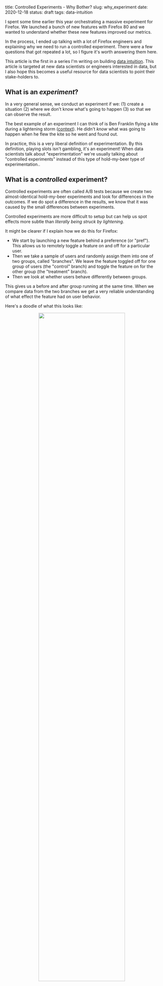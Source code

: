 title: Controlled Experiments - Why Bother?
slug: why_experiment
date: 2020-12-18
status: draft
tags: data-intuition

<!-- tweets: I guess Ben Franklin was the first person to lick a 9volt battery in spirit -->
<!-- tweets: I wrote down some notes about why we spend so much energy running controlled experiments at Mozilla -->
<!-- tweets: In this post I compare A/B tests to hold-my-beer-type experiments like flying a kite in a thunderstorm -->

I spent some time earlier this year orchestrating 
a massive experiment for Firefox.
We launched a bunch of new features with Firefox 80
and we wanted to understand whether these new features improved our metrics.

In the process, I ended up talking with a lot of Firefox engineers
and explaining why we need to run a controlled experiment.
There were a few questions that got repeated a lot,
so I figure it's worth answering them here.

This article is the first in a series I'm writing on building
[data intuition](/data_intuition.html).
This article is targeted at new data scientists 
or engineers interested in data,
but I also hope this becomes a useful resource 
for data scientists to point their stake-holders to.

## What is an *experiment*?

In a very general sense, 
we conduct an experiment if we:
(1) create a situation
(2) where we don't know what's going to happen
(3) so that we can observe the result.

The best example of an experiment I can think of is Ben Franklin
flying a kite during a lightening storm 
([context](https://www.fi.edu/benjamin-franklin/kite-key-experiment)).
He didn't *know* what was going to happen when he flew the kite
so he went and found out.

In practice, this is a very liberal definition of experimentation.
By this definition, playing slots isn't gambling, it's an experiment!
When data scientists talk about "experimentation"
we're usually talking about "controlled experiments"
instead of this type of hold-my-beer type of experimentation..

## What is a *controlled* experiment?

Controlled experiments are often called A/B tests
because we create two almost-identical hold-my-beer experiments
and look for differences in the outcomes.
If we do spot a difference in the results,
we know that it was caused by the 
small differences between experiments.

Controlled experiments are more difficult to setup
but can help us spot effects more subtle
than *literally being struck by lightening*.

It might be clearer if I explain how we do this for Firefox:

* We start by launching a new feature behind a preference (or "pref").
  This allows us to remotely toggle a feature on and off for a particular user.
* Then we take a sample of users
  and randomly assign them into one of two groups, called "branches". 
  We leave the feature toggled off for one group of users (the "control" branch)
  and toggle the feature on for the other group (the "treatment" branch).
* Then we look at whether users behave differently between groups.

This gives us a before and after group running at the same time.
When we compare data from the two branches
we get a very reliable understanding 
of what effect the feature had on user behavior.

Here's a doodle of what this looks like:

<!--<center><img width="75%" src="/images/why-expt/Experiment overview.svg"></img></center>-->
<!--<center><img width="75%" src="/images/why-expt/experiment-overview.jpg"></img></center>-->
<center><img width="75%" src="/images/why-expt/experiment-overview.png"></img></center>

A controlled experiment is a tool to help us establish *causation*.
We want separate the effect our new feature has 
from all of the random noise that affects our metrics day-to-day.
Because these experiments happened at the same time
and the only difference between the two branches was our new feature
we know that any change in the results is caused by the addition of our feature.

This is still surprisingly difficult to do with Firefox.
Getting a feature behind a pref so we can switch it on and off remotely
adds a lot of complexity.
Folks are understandably curious about why we're going through such a rigmarole.

Let's consider some simpler options (and why they don't actually work).

## Why not just look at usage?

If we want to understand what effect our new feature has on usage,
why not compare users that engage with our feature to users who don't?

For example, we recently launched improvements to 
[Firefox's PDF Viewer](https://support.mozilla.org/en-US/kb/view-pdf-files-firefox-or-choose-another-viewer).
We're interested in knowing whether these improvements 
increased user retention.
It seems obvious to start by comparing retention 
between users (1) who opened PDFs in Firefox and (2) users who did not open PDFs.

Here's what that might look like:

<center><img src="/images/why-expt/usage.png"></img></center>

In this example we found that users who interacted with the PDF viewer
retained at 80% week-over-week while non-PDF users only retained at 45%.
That's a HUGE difference!

Unfortunately, this effect isn't real.
As it turns out, "interacts with the PDF viewer"
is a decent proxy for "uses Firefox a lot".
Users who "use Firefox a lot" tend to retain well.

The critical problem here is that
users get to self-select into one of the two groups.
Active users tend to self-select into our "Uses PDF" group
and inflate our results.
This is the classic problem of **correlation not meaning causation**.

To drive this home, 
I ran a similar analysis for users who encounter errors when using Firefox.
Errors are bad things, so we'd assume users who encounter errors would retain worse.
The problem is, we find that users who encounter errors
actually retain *better* than users who encounter no-errors.
How can that be? Well, encountering an error is
a good proxy for "Uses Firefox a lot".
Users who don't use Firefox at all encounter no errors!

We need to find a better experiment.

## What if we compare before and after the launch?

OK - so we can't compare active users to inactive users.
What if we just launch the feature to 100% of our users
and compare behavior before and after the launch?
This way we're comparing roughly the same set of users
just over different time periods.

If we monitor our retention metric over time,
we hope to see a nice bump shortly after the launch.
That graph might look something like this:

<img src="/images/why-expt/before-after.png"></img>

If we do see something like this,
then it's pretty clear what effect our launch had.
In reality, this is a very optimistic case.
Seeing such a clear effect is the equivalent of being struck by lightening.
It's a big effect and *you know* when it happens.

More often, our metric is much more volatile than this
and our effect is much smaller.
For context, Firefox New Profile retention
regularly bounces between 35% and 40% within a week.
In any one experiment, we would be thrilled with a 1%-point movement.
Most metrics also have a strong seasonality.
Our signal is dwarfed by the noise.

This means we're more likely to see a graph that looks like this:

<img width="75%" src="/images/why-expt/before-after-really.png"></img>

This graph creates a lot of new questions.
It looks like retention is decreasing after the launch.
Is that because of annual seasonality or did we break something?
Let's look at year-over-year changes to adjust:

<img width="75%" src="/images/why-expt/before-after-adjusted.png"></img>

And on, and on, and on.
This is the beginning of a long chain of what-if analyses 
that will take forever to resolve and leave us under-confident in our results.
It's possible that we'll come to a resolution and find a real effect in the data,
but we're just as likely to come up with a spurious correlation
after slicing the data too many times
(i.e. p-hacking or 
[the green jelly bean problem](https://xkcd.com/882/)).

What if we ran a controlled experiment instead?
Well, then we'd get a graph like this:

<img width="75%" src="/images/why-expt/before-after-expt.png"></img>

Now it's much clearer what's going on.
We can clearly see that the treatment branch
is doing better than the control branch.
We see this even though 
there's plenty of noise and retention is declining overall.
That's the benefit of having two branches running at once.

This is even more important for Firefox.
It takes a while for Firefox releases to rollout - usually about a week.
After that we need to wait a couple of weeks to be able to observe retention.
That's a lot of time for the world to change under our feet.
If something odd happens during that three-week-observation period,
it will be very hard to separate our effect from the odd-event's effect.
And here's a secret - **there's always something odd going on**.

## OK, what if we throttle the rollout?

Instead of pushing the release to 100% of our users at once,
we have the option of slowing the release
so only a portion of our users can upgrade.
Then we can compare upgraded users (treatment) to 
the users we held back from upgrading (control).

Here's what that might look like in the ideal case:

<!--<img width="75%" src="/images/why-expt/rollout-branches.png"></img>-->
<img src="/images/why-expt/rollout-branches-ideal.png"></img>

Since *we're* deciding whether the user gets to upgrade or not,
we shouldn't have the self-selection bias we discussed above.
Throttling the rollout is also simpler operationally
because we don't need to remotely toggle features on and off.

This seems like a solid plan on the surface,
and it *would* work for a lot of technology companies.
Unfortunately, it doesn't work for Firefox.

For every Firefox release there's a portion of users
who delay upgrading or never upgrade to the new version.
Before Firefox can check for an update,
the user needs to open their laptop and start Firefox.
Unfortunately, we can't differentiate between
inactive users and users who tried to upgrade and were held back.
Effectively, a user needs to choose to use Firefox 
before they can be enrolled in the treatment branch.

Here's what the treatment and control branches actually end up looking like:

<img src="/images/why-expt/rollout-branches-actual.png"></img>

In this example, the inactive users who haven't opened Firefox
overwhelm the held back users.

This subtle difference is enough to bias our results.
It's an insidious little problem too because it stokes our ego.
You see, in the first few days of every release
we get a flurry of very active users who try to upgrade.
**For the first few days of the rollout
these very active users are the only users who can join the treatment branch.**

Since these users are super active **our metrics look great**!
We can pop some champagne and celebrate releasing
another great improvement to our user experience.
As time goes on,
the careful observer sees our metrics slowly revert to old levels.
But, by then we're focused on the next big release.

Here's an example of what we might see if we looked at 
retention over time for users on the most recent version of Firefox:


<img src="/images/why-expt/rollout-ex.png"></img>

If you look at the number of users on the most recent release version,
this pattern starts to make sense:

<img src="/images/why-expt/rollout-users.png"></img>


If we were to treat this like an experiment,
where users who upgraded are in "treatment"
and users who haven't upgraded are in "control",
we'd see something like this:

<img src="/images/why-expt/rollout-expt-bad.png"></img>

Again, the problem here is that there are few active users
included in the "treatment" branch 
while "control" is weighted down by inactive users.

If we ran a real experiment, this is what we'd expect to see:

<img src="/images/why-expt/rollout-expt-good.png"></img>

There's still an initial spike in the metrics,
but it's reflected in both the control and treatment branches.
We're also reassured by the user counts graph.
Instead of moving in opposite directions like the throttled rollout,
each branch has roughly the same number of users enrolled.

## Conclusion

Don't let me kill your enthusiasm.
There's still plenty of room for
hold-my-beer kites-in-a-storm type experimentation,
Especially early in a feature's lifecycle.
But, if we want to be able to spot subtle changes to our products
we need to run conrolled experiments.

Hopefully these examples clarify why experimentation is so popular.
At the very least I hope this article
prevents others from making some of the mistakes I've made
when trying to establish causation!

This article is part of a series I'm writing on building 
[data intuition](/data_intuition.html).
In my next post I want to highlight some scenarios
where uncontrolled experiments make more sense
and how this all fits together in a feature's lifecycle.

I'd love feedback on what to write next.
Shoot me an email if you have ideas!

---
*Thanks to Dan McKinley and Marissa Gorlick for reading drafts of this article*
